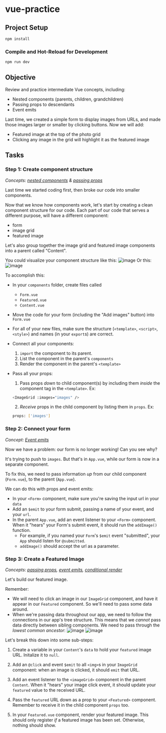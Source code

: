 # vue-practice


## Project Setup

```sh
npm install
```

### Compile and Hot-Reload for Development

```sh
npm run dev
```

## Objective
Review and practice intermediate Vue concepts, including:
- Nested components (parents, children, grandchildren)
- Passing props to descendants
- Event emits

Last time, we created a simple form to display images from URLs, and made those images larger or smaller by clicking buttons.
Now we will add:
- Featured image at the top of the photo grid
- Clicking any image in the grid will highlight it as the featured image



## Tasks

### Step 1: Create component structure
_Concepts: [nested components](https://vuejs.org/guide/essentials/component-basics) & [passing props](https://www.w3schools.com/vue/vue_props.php)_

Last time we started coding first, then broke our code into smaller components.

Now that we know how components work, let's start by creating a clean component structure for our code. Each part of our code that serves a different purpose, will have a different component:
- form
- image grid
- featured image

Let's also group together the image grid and featured image components into a parent called "Content".

You could visualize your component structure like this:
![image](readme-images/components-1.png)
Or this:
![image](readme-images/components-2.png)

To accomplish this:
- In your `components` folder, create files called 
  - `Form.vue`
  - `Featured.vue`
  - `Content.vue`
- Move the code for your form (including the "Add images" button) into `Form.vue`

- For all of your new files, make sure the structure (`<template>`, `<script>`, `<style>`) and names (in your `export`s) are correct.

- Connect all your components:
    1. `import` the component to its parent.
    2. List the component in the parent's `components`
    3. Render the component in the parent's `<template>`
- Pass all your props:
    1. Pass props _down_ to child component(s) by including them _inside_ the component tag in the `<template>`. Ex:
    ```sh
    <ImageGrid :images="images" />
    ```
    2. _Receive_ props in the child component by listing them in `props`. Ex:
    ```sh
    props: ['images']
    ```


### Step 2: Connect your form
_Concept: [Event emits](https://vuejs.org/guide/components/events.html)_

Now we have a problem: our form is no longer working! Can you see why?

It's trying to push to `images`. But that's in `App.vue`, while our form is now in a separate component.

To fix this, we need to pass information _up_ from our child component (`Form.vue`), to the parent (`App.vue`).

We can do this with props and event emits:
- In your `<Form>` component, make sure you're saving the input url in your `data` 
- Add an `$emit` to your form submit, passing a name of your event, and your `url`.
- In the parent `App.vue`, add an event listener to your `<Form>` component. When it "hears" your Form's submit event, it should run the `addImage()` function. 
  - For example, if you named your `Form`'s `$emit` event "submitted", your `App` should listen for `@submitted`. 
  - `addImage()` should accept the url as a parameter.

### Step 3: Create a Featured Image 
_Concepts: [passing props](https://www.w3schools.com/vue/vue_props.php), [event emits](https://vuejs.org/guide/components/events.html), [conditional render](https://vuejs.org/guide/essentials/conditional.html)_

Let's build our featured image. 

Remember:
- We will need to click an image in our `ImageGrid` component, and have it appear in our `Featured` component. So we'll need to pass some data around.
- When we're passing data throughout our app, we need to follow the connections in our app's tree structure. This means that we _cannot_ pass data directly between sibling components. We need to pass through the _lowest common ancestor_:
![image](readme-images/lca-2.png)
![image](readme-images/lca-1.png)

Let's break this down into some sub-steps:
1. Create a variable in your `Content`'s `data` to hold your `featured` image URL. Initalize it to `null`.

2. Add an `@click` and event `$emit` to all `<img>`s in your `ImageGrid` component: when an image is clicked, it should `emit` that URL.

3. Add an event listener to the `<imageGrid>` component in the parent `Content`. When it "hears" your image click event, it should update your `featured` value to the received URL.

4. Pass the `featured` URL down as a prop to your `<Featured>` component. Remember to receive it in the child component `props` too.

5. In your `Featured.vue` component, render your featured image. This should only register _if_ a featured image has been set. Otherwise, nothing should show.
